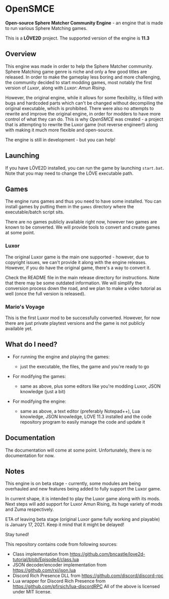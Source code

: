 # OpenSMCE
**Open-source Sphere Matcher Community Engine** - an engine that is made to run various Sphere Matching games.

This is a **LÖVE2D** project. The supported version of the engine is **11.3**

## Overview
This engine was made in order to help the Sphere Matcher community.
Sphere Matching game genre is niche and only a few good titles are released.
In order to make the gameplay less boring and more challenging, the community decided to start modding games, most notably the first version of *Luxor*, along with *Luxor: Amun Rising*.

However, the original engine, while it allows for some flexibility, is filled with bugs and hardcoded parts which can't be changed without decompiling the original executable, which is prohibited.
There were also no attempts to rewrite and improve the original engine, in order for modders to have more control of what they can do.
This is why *OpenSMCE* was created - a project that is attempting to rewrite the Luxor game (not reverse engineer!) along with making it much more flexible and open-source.

The engine is still in development - but you can help!

## Launching
If you have LÖVE2D installed, you can run the game by launching `start.bat`.
Note that you may need to change the LÖVE executable path.

## Games
The engine runs games and thus you need to have some installed.
You can install games by putting them in the `games` directory where the executable/batch script sits.

There are no games publicly available right now, however two games are known to be converted.
We will provide tools to convert and create games at some point.

### Luxor
The original Luxor game is the main one supported - however, due to copyright issues, we can't provide it along with the engine releases.
However, if you do have the original game, there's a way to convert it.

Check the README file in the main release directory for instructions. Note that there may be some outdated information.
We will simplify the conversion process down the road, and we plan to make a video tutorial as well (once the full version is released).

### Mario's Voyage
This is the first Luxor mod to be successfully converted.
However, for now there are just private playtest versions and the game is not publicly available yet.

## What do I need?
- For running the engine and playing the games:
  - just the executable, the files, the game and you're ready to go

- For modifying the games:
  - same as above, plus some editors like you're modding Luxor, JSON knowledge (just a bit)

- For modifying the engine:
  - same as above, a text editor (preferably Notepad++), Lua knowledge, JSON knowledge, LOVE 11.3 installed and the code repository program to easily manage the code and update it

## Documentation
The documentation will come at some point. Unfortunately, there is no documentation for now.

## Notes
This engine is on beta stage - currently, some modules are being overhauled and new features being added to fully support the Luxor game.

In current shape, it is intended to play the Luxor game along with its mods. Next steps will add support for Luxor Amun Rising, its huge variety of mods and Zuma respectively.

ETA of leaving beta stage (original Luxor game fully working and playable) is January 17, 2021.
Keep it mind that it might be delayed!

Stay tuned!



This repository contains code from following sources:
  - Class implementation from https://github.com/bncastle/love2d-tutorial/blob/Episode4/class.lua
  - JSON decoder/encoder implementation from https://github.com/rxi/json.lua
  - Discord Rich Presence DLL from https://github.com/discord/discord-rpc
  - Lua wrapper for Discord Rich Presence from https://github.com/pfirsich/lua-discordRPC
All of the above is licensed under MIT license.
